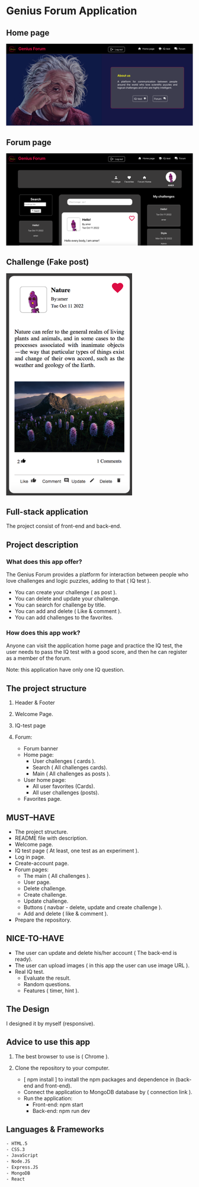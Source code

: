 # Genius Forum Application

## Home page

![Home page](/front-end/src/assets/home-page.png)

## Forum page

![Forum page](/front-end/src/assets/forum-page.png)

## Challenge (Fake post)

<img src="/front-end/src/assets/challenge-post.png" data-canonical-src="/front-end/src/assets/challenge-post.png" width="340" height="600" />

## Full-stack application

The project consist of front-end and back-end.

## Project description

### What does this app offer?

The Genius Forum provides a platform for interaction between people who love challenges and logic puzzles, adding to that ( IQ test ).

- You can create your challenge ( as post ).
- You can delete and update your challenge.
- You can search for challenge by title.
- You can add and delete ( Like & comment ).
- You can add challenges to the favorites.

### How does this app work?

Anyone can visit the application home page and practice the IQ test, the user needs to pass the IQ test with a good score, and then he can register as a member of the forum.

Note: this application have only one IQ question.

## The project structure

1. Header & Footer

2. Welcome Page.

3. IQ-test page

4. Forum:
   - Forum banner
   - Home page:
     - User challenges ( cards ).
     - Search ( All challenges cards).
     - Main ( All challenges as posts ).
   - User home page:
     - All user favorites (Cards).
     - All user challenges (posts).
   - Favorites page.

## MUST–HAVE

- The project structure.
- README file with description.
- Welcome page.
- IQ test page ( At least, one test as an experiment ).
- Log in page.
- Create-account page.
- Forum pages:
  - The main ( All challenges ).
  - User page.
  - Delete challenge.
  - Create challenge.
  - Update challenge.
  - Buttons ( navbar - delete, update and create challenge ).
  - Add and delete ( like & comment ).
- Prepare the repository.

## NICE-TO-HAVE

- The user can update and delete his/her account ( The back-end is ready).
- The user can upload images ( in this app the user can use image URL ).
- Real IQ test.
  - Evaluate the result.
  - Random questions.
  - Features ( timer, hint ).

## The Design

I designed it by myself (responsive).

## Advice to use this app

1. The best browser to use is ( Chrome ).
2. Clone the repository to your computer.

   - [ npm install ] to install the npm packages and dependence in (back-end and front-end).
   - Connect the application to MongoDB database by ( connection link ).
   - Run the application:
     - Front-end: npm start
     - Back-end: npm run dev

## Languages & Frameworks

    - HTML.5
    - CSS.3
    - JavaScript
    - Node.JS
    - Express.JS
    - MongoDB
    - React
